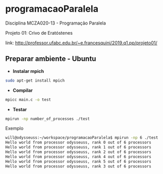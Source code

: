 # programacaoParalela
Disciplina MCZA020-13 - Programação Paralela

Projeto 01: Crivo de Eratóstenes

link: http://professor.ufabc.edu.br/~e.francesquini/2019.q1.pp/projeto01/

## Preparar ambiente - Ubuntu 

* **Instalar mpich**
```bash
sudo apt-get install mpich
```

* **Compilar**
```bash
mpicc main.c -o test
```

* **Testar**
```bash
mpirun -np number_of_processes ./test
```

Exemplo
```bash
will@odysseuss:~/workspace/programacaoParalela$ mpirun -np 6 ./test 
Hello world from processor odysseuss, rank 0 out of 6 processors
Hello world from processor odysseuss, rank 1 out of 6 processors
Hello world from processor odysseuss, rank 2 out of 6 processors
Hello world from processor odysseuss, rank 4 out of 6 processors
Hello world from processor odysseuss, rank 5 out of 6 processors
Hello world from processor odysseuss, rank 3 out of 6 processors
```